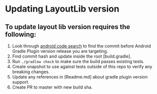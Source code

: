 Updating LayoutLib version
==========================

## To update layout lib version requires the following:
1. Look through [android code search](https://cs.android.com) to find the commit before Android Gradle Plugin version release you are targeting.
2. Find commit hash and update inside the root [build.gradle].
3. Run `./gradlew check` to make sure the build passes existing tests.
4. Create snapshot to use against tests outside of this repo to verify any breaking changes.
5. Update any references in [Readme.md] about gradle plugin version support.
6. Create PR to master with new build sha.